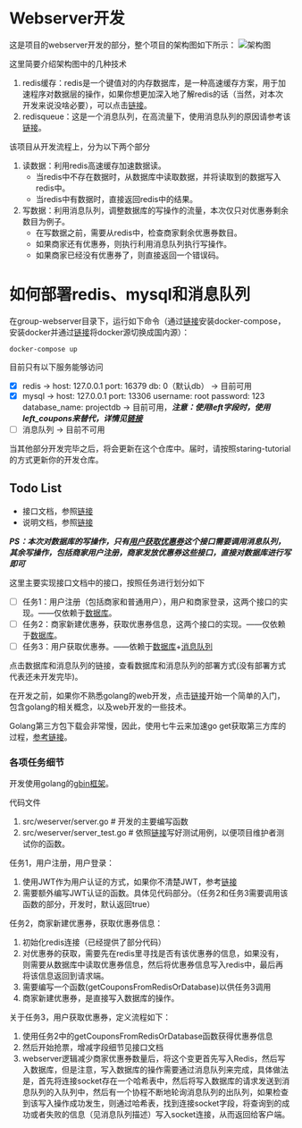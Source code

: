 # Webserver开发
这是项目的webserver开发的部分，整个项目的架构图如下所示：
![架构图](image/architecture.jpg)

这里简要介绍架构图中的几种技术
1. redis缓存：redis是一个键值对的内存数据库，是一种高速缓存方案，用于加速程序对数据层的操作，如果你想更加深入地了解redis的话（当然，对本次开发来说没啥必要），可以点击[链接](https://redis.io/topics/data-types-intro)。
2. redisqueue：这是一个消息队列，在高流量下，使用消息队列的原因请参考该[链接](https://zhuanlan.zhihu.com/p/53602080)。

该项目从开发流程上，分为以下两个部分
1. 读数据：利用redis高速缓存加速数据读。
    - 当redis中不存在数据时，从数据库中读取数据，并将读取到的数据写入redis中。
    - 当redis中有数据时，直接返回redis中的结果。
2. 写数据：利用消息队列，调整数据库的写操作的流量，本次仅只对优惠券剩余数目为例子。
    - 在写数据之前，需要从redis中，检查商家剩余优惠券数目。
    - 如果商家还有优惠券，则执行利用消息队列执行写操作。
    - 如果商家已经没有优惠券了，则直接返回一个错误码。

# 如何部署redis、mysql和消息队列
在group-webserver目录下，运行如下命令（通过[链接](https://stackoverflow.com/questions/36685980/docker-is-installed-but-docker-compose-is-not-why)安装docker-compose，安装docker并通过[链接](https://blog.csdn.net/whatday/article/details/86770609)将docker源切换成国内源）：
```
docker-compose up
```
目前只有以下服务能够访问
- [x] redis -> host: 127.0.0.1 port: 16379 db: 0（默认db） -> 目前可用
- [x] mysql -> host: 127.0.0.1 port: 13306 username: root password: 123 database_name: projectdb -> 目前可用，***注意：使用left字段时，使用left_coupons来替代，详情见[链接](https://github.com/2019-sysu-group-project/project-database/pull/1)***
- [ ] 消息队列 -> 目前不可用

当其他部分开发完毕之后，将会更新在这个仓库中。届时，请按照staring-tutorial的方式更新你的开发仓库。

## Todo List
- 接口文档，参照[链接](https://www.eolinker.com/#/share/index?shareCode=1P4kre)
- 说明文档，参照[链接](https://shimo.im/docs/9vtcTDHJDYQr8xVp/read)

***PS：本次对数据库的写操作，只有<u>用户获取优惠券</u>这个接口需要调用消息队列，其余写操作，包括商家用户注册，商家发放优惠券这些接口，直接对数据库进行写即可***

这里主要实现接口文档中的接口，按照任务进行划分如下
- [ ] 任务1：用户注册（包括商家和普通用户），用户和商家登录，这两个接口的实现。——仅依赖于[数据库](https://github.com/2019-sysu-group-project/project-database)。
- [ ] 任务2：商家新建优惠券，获取优惠券信息，这两个接口的实现。——仅依赖于[数据库](https://github.com/2019-sysu-group-project/project-database)。
- [ ] 任务3：用户获取优惠券。——依赖于[数据库](https://github.com/2019-sysu-group-project/project-database)+[消息队列](https://github.com/2019-sysu-group-project/message-queue)

点击数据库和消息队列的链接，查看数据库和消息队列的部署方式(没有部署方式代表还未开发完毕)。

在开发之前，如果你不熟悉golang的web开发，点击[链接](https://github.com/astaxie/build-web-application-with-golang)开始一个简单的入门，包含golang的相关概念，以及web开发的一些技术。

Golang第三方包下载会非常慢，因此，使用七牛云来加速go get获取第三方库的过程，[参考链接](https://github.com/goproxy/goproxy.cn)。


### 各项任务细节
开发使用golang的[gbin框架](https://github.com/gin-gonic/gin)。

代码文件
1. src/weserver/server.go # 开发的主要编写函数
2. src/weserver/server_test.go # 依照[链接](https://github.com/gin-gonic/gin#testing)写好测试用例，以便项目维护者测试你的函数。

任务1，用户注册，用户登录：
1. 使用JWT作为用户认证的方式，如果你不清楚JWT，参考[链接](http://www.ruanyifeng.com/blog/2018/07/json_web_token-tutorial.html)
2. 需要额外编写JWT认证的函数。具体见代码部分。（任务2和任务3需要调用该函数的部分，开发时，默认返回true）

任务2，商家新建优惠券，获取优惠券信息：
1. 初始化redis连接（已经提供了部分代码）
1. 对优惠券的获取，需要先在redis里寻找是否有该优惠券的信息，如果没有，则需要从数据库中读取优惠券信息，然后将优惠券信息写入redis中，最后再将该信息返回到请求端。
2. 需要编写一个函数(getCouponsFromRedisOrDatabase)以供任务3调用
3. 商家新建优惠券，是直接写入数据库的操作。

关于任务3，用户获取优惠券，定义流程如下：
1. 使用任务2中的getCouponsFromRedisOrDatabase函数获得优惠券信息
2. 然后开始抢票，增减字段细节见接口文档
3. webserver逻辑减少商家优惠券数量后，将这个变更首先写入Redis，然后写入数据库，但是注意，写入数据库的操作需要通过消息队列来完成，具体做法是，首先将连接socket存在一个哈希表中，然后将写入数据库的请求发送到消息队列的入队列中，然后有一个协程不断地轮询消息队列的出队列，如果检查到该写入操作成功发生，则通过哈希表，找到连接socket字段，将查询到的成功或者失败的信息（见消息队列描述）写入socket连接，从而返回给客户端。
